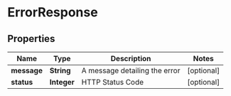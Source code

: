 

# ErrorResponse


## Properties

| Name | Type | Description | Notes |
|------------ | ------------- | ------------- | -------------|
|**message** | **String** | A message detailing the error |  [optional] |
|**status** | **Integer** | HTTP Status Code |  [optional] |



